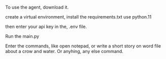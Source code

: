 To use the agent, download it.

create a virtual environment, install the requirements.txt
use python.11

then enter your api key in the, .env file.

Run the main.py

Enter the commands, like open notepad, or write a short story on word file about a crow and water. 
Or anyhing, any else command.
